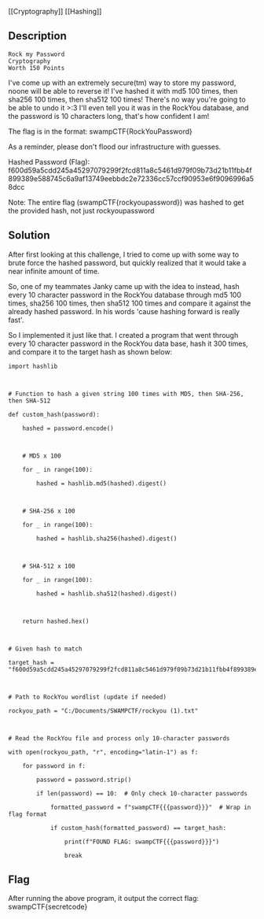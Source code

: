 [[Cryptography]] [[Hashing]]

## Description

```
Rock my Password
Cryptography
Worth 150 Points
```

I've come up with an extremely secure(tm) way to store my password, noone will be able to reverse it! I've hashed it with md5 100 times, then sha256 100 times, then sha512 100 times! There's no way you're going to be able to undo it >:3 I'll even tell you it was in the RockYou database, and the password is 10 characters long, that's how confident I am!

The flag is in the format: swampCTF{RockYouPassword}

As a reminder, please don't flood our infrastructure with guesses.

Hashed Password (Flag): f600d59a5cdd245a45297079299f2fcd811a8c5461d979f09b73d21b11fbb4f899389e588745c6a9af13749eebbdc2e72336cc57ccf90953e6f9096996a58dcc

Note: The entire flag (swampCTF{rockyoupassword}) was hashed to get the provided hash, not just rockyoupassword


## Solution

After first looking at this challenge, I tried to come up with some way to brute force the hashed password, but quickly realized that it would take a near infinite amount of time. 

So, one of my teammates Janky came up with the idea to instead, hash every 10 character password in the RockYou database through md5 100 times, sha256 100 times, then sha512 100 times and compare it against the already hashed password. In his words 'cause hashing forward is really fast'.

So I implemented it just like that. I created a program that went through every 10 character password in the RockYou data base, hash it 300 times, and compare it to the target hash as shown below:

```
import hashlib

  

# Function to hash a given string 100 times with MD5, then SHA-256, then SHA-512

def custom_hash(password):

    hashed = password.encode()

  

    # MD5 x 100

    for _ in range(100):

        hashed = hashlib.md5(hashed).digest()

  

    # SHA-256 x 100

    for _ in range(100):

        hashed = hashlib.sha256(hashed).digest()

  

    # SHA-512 x 100

    for _ in range(100):

        hashed = hashlib.sha512(hashed).digest()

  

    return hashed.hex()

  

# Given hash to match

target_hash = "f600d59a5cdd245a45297079299f2fcd811a8c5461d979f09b73d21b11fbb4f899389e588745c6a9af13749eebbdc2e72336cc57ccf90953e6f9096996a58dcc"

  

# Path to RockYou wordlist (update if needed)

rockyou_path = "C:/Documents/SWAMPCTF/rockyou (1).txt"

  

# Read the RockYou file and process only 10-character passwords

with open(rockyou_path, "r", encoding="latin-1") as f:

    for password in f:

        password = password.strip()

        if len(password) == 10:  # Only check 10-character passwords

            formatted_password = f"swampCTF{{{password}}}"  # Wrap in flag format

            if custom_hash(formatted_password) == target_hash:

                print(f"FOUND FLAG: swampCTF{{{password}}}")

                break
```



## Flag

After running the above program, it output the correct flag:
swampCTF{secretcode}